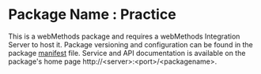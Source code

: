 # Package Name : Practice
This is a webMethods package and requires a webMethods Integration Server to host it. Package versioning and configuration can be found in the package [manifest](./Practice/manifest.v3) file. Service and API documentation is available on the package's home page http://&lt;server&gt;:&lt;port&gt;/&lt;packagename>.